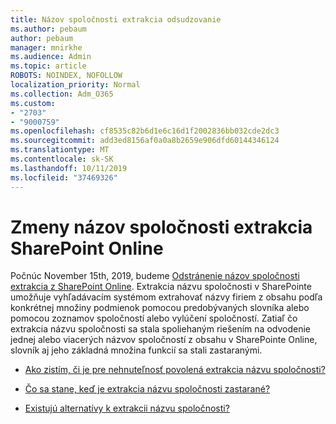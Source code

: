 ```yaml
---
title: Názov spoločnosti extrakcia odsudzovanie
ms.author: pebaum
author: pebaum
manager: mnirkhe
ms.audience: Admin
ms.topic: article
ROBOTS: NOINDEX, NOFOLLOW
localization_priority: Normal
ms.collection: Adm_O365
ms.custom:
- "2703"
- "9000759"
ms.openlocfilehash: cf8535c82b6d1e6c16d1f2002836bb032cde2dc3
ms.sourcegitcommit: add3ed8156af0a0a8b2659e906dfd60144346124
ms.translationtype: MT
ms.contentlocale: sk-SK
ms.lasthandoff: 10/11/2019
ms.locfileid: "37469326"
---
```

# <a name="changes-to-company-name-extraction-in-sharepoint-online"></a>Zmeny názov spoločnosti extrakcia SharePoint Online

Počnúc November 15th, 2019, budeme [Odstránenie názov spoločnosti extrakcia z SharePoint Online](https://docs.microsoft.com/sharepoint/changes-to-company-name-extraction-in-sharepoint-online). Extrakcia názvu spoločnosti v SharePointe umožňuje vyhľadávacím systémom extrahovať názvy firiem z obsahu podľa konkrétnej množiny podmienok pomocou predobývaných slovníka alebo pomocou zoznamov spoločností alebo vylúčení spoločností. Zatiaľ čo extrakcia názvu spoločnosti sa stala spoliehaným riešením na odvodenie jednej alebo viacerých názvov spoločností z obsahu v SharePointe Online, slovník aj jeho základná množina funkcií sa stali zastaranými.

- [Ako zistím, či je pre nehnuteľnosť povolená extrakcia názvu spoločnosti?](https://docs.microsoft.com/sharepoint/changes-to-company-name-extraction-in-sharepoint-online#how-do-i-know-if-company-name-extraction-is-enabled-for-a-property)

- [Čo sa stane, keď je extrakcia názvu spoločnosti zastarané?](https://docs.microsoft.com/sharepoint/changes-to-company-name-extraction-in-sharepoint-online#what-happens-when-company-name-extraction-is-deprecated) 

- [Existujú alternatívy k extrakcii názvu spoločnosti?](https://docs.microsoft.com/sharepoint/changes-to-company-name-extraction-in-sharepoint-online#are-there-alternatives-to-company-name-extraction) 